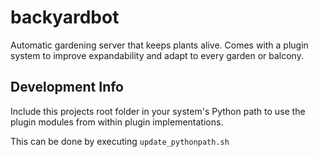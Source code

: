 # backyardbot

Automatic gardening server that keeps plants alive. Comes with a plugin system to improve expandability and adapt to every garden or balcony.


## Development Info

Include this projects root folder in your system's Python path to use the plugin modules from within plugin implementations.

This can be done by executing `update_pythonpath.sh`
